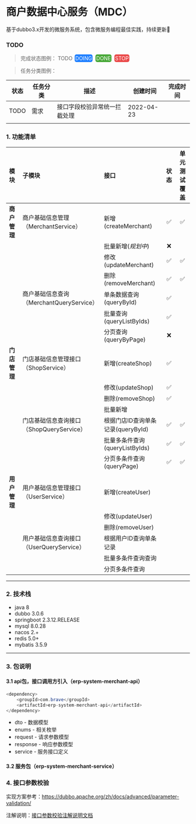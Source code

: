 <link rel="stylesheet" type="text/css" href="doc/css/main.css"/>

# 商户数据中心服务（MDC）

基于dubbo3.x开发的微服务系统，包含微服务编程最佳实践，持续更新🚀️

### TODO

> 完成状态图例： <font class="todo">TODO</font>
> <font style="color: white;background-color: #2080FF;text-align: center;border-radius: 5px;margin-right: 2px;margin-left: 2px;padding: 2px">DOING</font>
> <font style="color: white;background-color: #48A838;text-align: center;border-radius: 5px;margin-right: 2px;margin-left: 2px;padding: 2px">DONE</font>
> <font style="color: white;background-color: #EA4A4A;text-align: center;border-radius: 5px;margin-right: 2px;margin-left: 2px;padding: 2px">STOP</font>

> 任务分类图例：

| 状态                           | 任务分类 | 描述                         | 创建时间   | 完成时间 |
| -------------------------------- | ---------- | ------------------------------ | ------------ | ---------- |
| <font class="todo">TODO</font> | 需求     | 接口字段校验异常统一拦截处理 | 2022-04-23 |          |
|                                |          |                              |            |          |

### 1. 功能清单


| 模块         | 子模块                                         | 接口                              | 状态 | 单元测试覆盖 |
| :------------- | :----------------------------------------------- | :---------------------------------- | :----: | :------------: |
| __商户管理__ | 商户基础信息管理<br />（MerchantService）      | 新增(createMerchant)              |  ✅  |      ✅      |
|              |                                                | 批量新增(*规划中*)                |  ❌  |              |
|              |                                                | 修改(updateMerchant)              |  ✅  |      ✅      |
|              |                                                | 删除(removeMerchant)              |  ✅  |      ✅      |
|              | 商户基础信息查询<br />（MerchantQueryService） | 单条数据查询(queryById)           |  ✅  |              |
|              |                                                | 批量查询(queryListByIds)          |  ✅  |              |
|              |                                                | 分页查询(queryByPage)             |  ❌  |              |
| __门店管理__ | 门店基础信息管理接口<br />（ShopService）      | 新增(createShop)                  |  ✅  |              |
|              |                                                | 修改(updateShop)                  |  ✅  |              |
|              |                                                | 删除(removeShop)                  |  ✅  |              |
|              |                                                | 批量新增                          |      |              |
|              | 门店基础信息查询接口<br />（ShopQueryService） | 根据门店ID查询单条记录(queryById) |  ✅  |      ✅      |
|              |                                                | 批量多条件查询(queryListByIds)    |  ✅  |      ✅      |
|              |                                                | 分页多条件查询(queryPage)         |  ✅  |      ✅      |
|              |                                                |                                   |      |              |
| __用户管理__ | 用户基础信息管理接口<br />（UserService）      | 新增(createUser)                  |      |              |
|              |                                                | 修改(updateUser)                  |      |              |
|              |                                                | 删除(removeUser)                  |      |              |
|              | 用户基础信息查询接口<br />（UserQueryService） | 根据用户ID查询单条记录            |      |              |
|              |                                                | 批量多条件查询查询                |      |              |
|              |                                                | 分页多条件查询                    |      |              |

---

### 2. 技术栈

* java 8
* dubbo 3.0.6
* springboot 2.3.12.RELEASE
* mysql 8.0.28
* nacos 2.+
* redis 5.0+
* mybatis 3.5.9

---

### 3. 包说明

#### 3.1 api包，接口调用方引入（erp-system-merchant-api）

```java
<dependency>
    <groupId>com.brave</groupId>
    <artifactId>erp-system-merchant-api</artifactId>
</dependency>
```

* dto - 数据模型
* enums - 相关枚举
* request - 请求参数模型
* response - 响应参数模型
* service - 服务接口定义

#### 3.2 服务包（erp-system-merchant-service）

### 4. 接口参数校验

实现方案参考：https://dubbo.apache.org/zh/docs/advanced/parameter-validation/

注解说明：[接口参数校验注解说明文档](doc/validate-doc.md)
